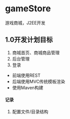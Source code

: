 # gameStore
游戏商城，J2EE开发

## 1.0开发计划目标

1. 商城首页、商城商品管理
2. 后台管理
3. 登录

- 前端使用REST
- 后端使用MVC传统模板渲染
- 使用Maven构建

#### 记录

1. 配置文件/目录结构
